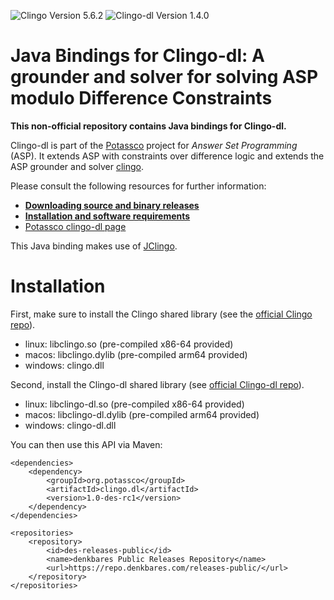 ![Clingo Version 5.6.2](https://img.shields.io/badge/clingo-5.6.2-informational)
![Clingo-dl Version 1.4.0](https://img.shields.io/badge/clingo--dl-1.4.0-informational)

# Java Bindings for Clingo-dl: A grounder and solver for solving ASP modulo Difference Constraints

**This non-official repository contains Java bindings for Clingo-dl.**

Clingo-dl is part of the [Potassco] project for *Answer Set Programming* (ASP).
It extends ASP with constraints over difference logic and extends the ASP grounder and solver [clingo].

Please consult the following resources for further information:

- [**Downloading source and binary releases**][download]
- [**Installation and software requirements**][install]
- [Potassco clingo-dl page][home]

This Java binding makes use of [JClingo](https://github.com/kherud/jclingo).

# Installation

First, make sure to install the Clingo shared library (see the [official Clingo repo](https://github.com/potassco/clingo/blob/master/INSTALL.md)).
- linux: libclingo.so (pre-compiled x86-64 provided)
- macos: libclingo.dylib (pre-compiled arm64 provided)
- windows: clingo.dll

Second, install the Clingo-dl shared library (see [official Clingo-dl repo](https://github.com/potassco/clingo-dl/blob/master/INSTALL.md)).
- linux: libclingo-dl.so (pre-compiled x86-64 provided)
- macos: libclingo-dl.dylib (pre-compiled arm64 provided)
- windows: clingo-dl.dll

You can then use this API via Maven:

```
<dependencies>
    <dependency>
        <groupId>org.potassco</groupId>
        <artifactId>clingo.dl</artifactId>
        <version>1.0-des-rc1</version>
    </dependency>
</dependencies>

<repositories>
    <repository>
        <id>des-releases-public</id>
        <name>denkbares Public Releases Repository</name>
        <url>https://repo.denkbares.com/releases-public/</url>
    </repository>
</repositories>
```

[clingo]: https://potassco.org/clingo/
[Potassco]: https://potassco.org/
[home]: https://potassco.org/labs/clingodl/
[download]: https://github.com/potassco/clingoDL/releases/
[install]: https://github.com/potassco/clingo-dl/blob/master/INSTALL.md
